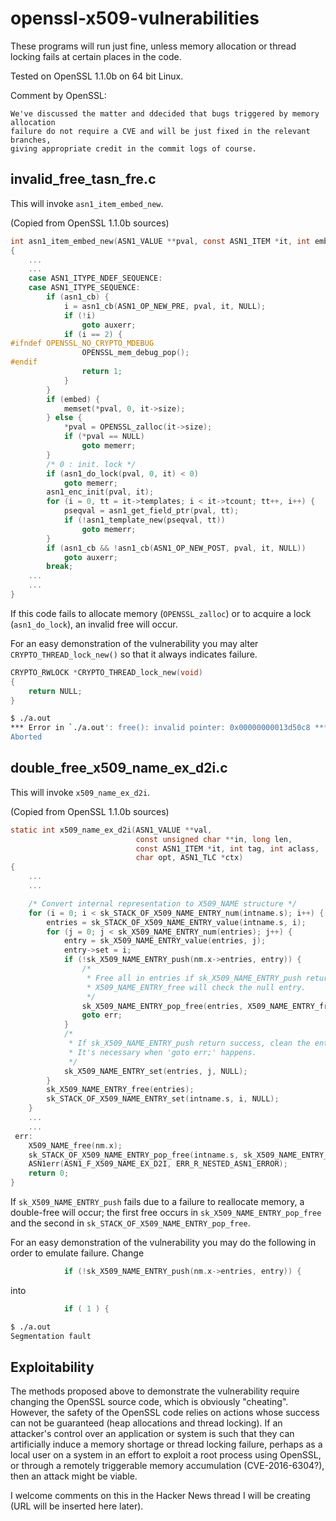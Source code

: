 # openssl-x509-vulnerabilities

These programs will run just fine, unless memory allocation or thread locking fails at certain places in the code.

Tested on OpenSSL 1.1.0b on 64 bit Linux.

Comment by OpenSSL:

```
We've discussed the matter and ddecided that bugs triggered by memory allocation
failure do not require a CVE and will be just fixed in the relevant branches,
giving appropriate credit in the commit logs of course.
```

## invalid_free_tasn_fre.c

This will invoke ```asn1_item_embed_new```.

(Copied from OpenSSL 1.1.0b sources)

```c
int asn1_item_embed_new(ASN1_VALUE **pval, const ASN1_ITEM *it, int embed)
{
    ...
    ...
    case ASN1_ITYPE_NDEF_SEQUENCE:
    case ASN1_ITYPE_SEQUENCE:
        if (asn1_cb) {
            i = asn1_cb(ASN1_OP_NEW_PRE, pval, it, NULL);
            if (!i)
                goto auxerr;
            if (i == 2) {
#ifndef OPENSSL_NO_CRYPTO_MDEBUG
                OPENSSL_mem_debug_pop();
#endif
                return 1;
            }
        }
        if (embed) {
            memset(*pval, 0, it->size);
        } else {
            *pval = OPENSSL_zalloc(it->size);
            if (*pval == NULL)
                goto memerr;
        }
        /* 0 : init. lock */
        if (asn1_do_lock(pval, 0, it) < 0)
            goto memerr;
        asn1_enc_init(pval, it);
        for (i = 0, tt = it->templates; i < it->tcount; tt++, i++) {
            pseqval = asn1_get_field_ptr(pval, tt);
            if (!asn1_template_new(pseqval, tt))
                goto memerr;
        }
        if (asn1_cb && !asn1_cb(ASN1_OP_NEW_POST, pval, it, NULL))
            goto auxerr;
        break;
    ...
    ...
}
```

If this code fails to allocate memory (```OPENSSL_zalloc```) or to acquire a lock (```asn1_do_lock```), an invalid free will occur.

For an easy demonstration of the vulnerability you may alter ```CRYPTO_THREAD_lock_new()``` so that it always indicates failure.

```c
CRYPTO_RWLOCK *CRYPTO_THREAD_lock_new(void)
{
    return NULL;
}
```

```sh
$ ./a.out 
*** Error in `./a.out': free(): invalid pointer: 0x00000000013d50c8 ***
Aborted
```

## double_free_x509_name_ex_d2i.c

This will invoke ```x509_name_ex_d2i```.

(Copied from OpenSSL 1.1.0b sources)

```c
static int x509_name_ex_d2i(ASN1_VALUE **val,
                            const unsigned char **in, long len,
                            const ASN1_ITEM *it, int tag, int aclass,
                            char opt, ASN1_TLC *ctx)
{
    ...
    ...

    /* Convert internal representation to X509_NAME structure */
    for (i = 0; i < sk_STACK_OF_X509_NAME_ENTRY_num(intname.s); i++) {
        entries = sk_STACK_OF_X509_NAME_ENTRY_value(intname.s, i);
        for (j = 0; j < sk_X509_NAME_ENTRY_num(entries); j++) {
            entry = sk_X509_NAME_ENTRY_value(entries, j);
            entry->set = i;
            if (!sk_X509_NAME_ENTRY_push(nm.x->entries, entry)) {
                /*
                 * Free all in entries if sk_X509_NAME_ENTRY_push return failure.
                 * X509_NAME_ENTRY_free will check the null entry.
                 */
                sk_X509_NAME_ENTRY_pop_free(entries, X509_NAME_ENTRY_free);
                goto err;
            }
            /*
             * If sk_X509_NAME_ENTRY_push return success, clean the entries[j].
             * It's necessary when 'goto err;' happens.
             */
            sk_X509_NAME_ENTRY_set(entries, j, NULL);
        }
        sk_X509_NAME_ENTRY_free(entries);
        sk_STACK_OF_X509_NAME_ENTRY_set(intname.s, i, NULL);
    }
    ...
    ...
 err:
    X509_NAME_free(nm.x);
    sk_STACK_OF_X509_NAME_ENTRY_pop_free(intname.s, sk_X509_NAME_ENTRY_free);
    ASN1err(ASN1_F_X509_NAME_EX_D2I, ERR_R_NESTED_ASN1_ERROR);
    return 0;
}
```

If ```sk_X509_NAME_ENTRY_push``` fails due to a failure to reallocate memory, a double-free will occur; the first free occurs in ```sk_X509_NAME_ENTRY_pop_free``` and the second in ```sk_STACK_OF_X509_NAME_ENTRY_pop_free```.

For an easy demonstration of the vulnerability you may do the following in order to emulate failure. Change

```c
            if (!sk_X509_NAME_ENTRY_push(nm.x->entries, entry)) {
```

into

```c
            if ( 1 ) {
```

```sh
$ ./a.out 
Segmentation fault
```

## Exploitability

The methods proposed above to demonstrate the vulnerability require changing the OpenSSL source code, which is obviously "cheating". However, the safety of the OpenSSL code relies on actions whose success can not be guaranteed (heap allocations and thread locking). If an attacker's control over an application or system is such that they can artificially induce a memory shortage or thread locking failure, perhaps as a local user on a system in an effort to exploit a root process using OpenSSL, or through a remotely triggerable memory accumulation (CVE-2016-6304?), then an attack might be viable.

I welcome comments on this in the Hacker News thread I will be creating (URL will be inserted here later).
